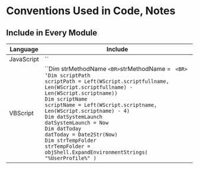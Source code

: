 # Conventions Used in Code, Notes

## Include in Every Module

| Language | Include |  
| --- | --- |  
| JavaScript | `` |  
| VBScript | ``Dim strMethodName ` <BR> `strMethodName = <ModuleName>` <BR> ‘Dim scriptPath` <BR> `scriptPath = Left(WScript.scriptfullname, Len(WScript.scriptfullname) - Len(WScript.scriptname)) ` <BR> `Dim scriptName` <BR> `scriptName = Left(WScript.scriptname, Len(WScript.scriptname) - 4) ` <BR> `Dim datSystemLaunch` <BR> `datSystemLaunch = Now` <BR> `Dim datToday` <BR> `datToday = Date2Str(Now) ` <BR> `Dim strTempFolder` <BR> `strTempFolder = objShell.ExpandEnvironmentStrings( "%UserProfile%" )` |  

